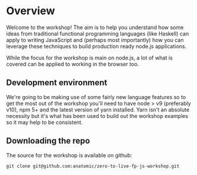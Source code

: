 # Overview

Welcome to the workshop! The aim is to help you understand how some ideas from traditional functional programming languages (like Haskell) can apply to writing JavaScript and (perhaps most importantly) how you can leverage these techniques to build production ready node.js applications.

While the focus for the workshop is main on node.js, a lot of what is covered can be applied to working in the browser too.

## Development environment

We're going to be making use of some fairly new language features so to get the most out of the workshop you'll need to have node > v9 (preferably v10), npm 5+ and the latest version of yarn installed. Yarn isn't an absolute necessity but it's what has been used to build out the workshop examples so it may help to be consistent.

## Downloading the repo

The source for the workshop is available on github:

`git clone git@github.com:anatomic/zero-to-live-fp-js-workshop.git`